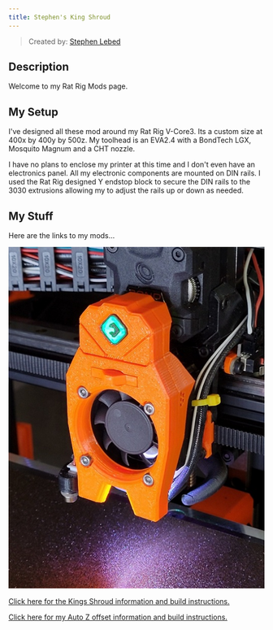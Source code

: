 ```yaml
---
title: Stephen's King Shroud
---
```


> Created by: [Stephen Lebed](https://github.com/slebed)

## Description
Welcome to my Rat Rig Mods page.

## My Setup
I've designed all these mod around my Rat Rig V-Core3.  Its a custom size at 400x by 400y by 500z.  My toolhead is an EVA2.4 with a BondTech LGX, Mosquito Magnum and a CHT nozzle.

I have no plans to enclose my printer at this time and I don't even have an electronics panel.  All my electronic components are mounted on DIN rails.  I used the Rat Rig designed Y endstop block to secure the DIN rails to the 3030 extrusions allowing my to adjust the rails up or down as needed.

## My Stuff
Here are the links to my mods...   

![Stephen's King Shroud](shrouds/assets/photo_KS.jpg)

[Click here for the Kings Shroud information and build instructions.](shrouds/kings_shroud.md)

[Click here for my Auto Z offset information and build instructions.](autoZ/autoZ.md)
